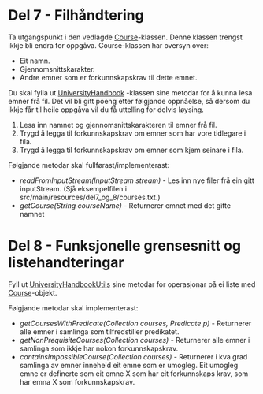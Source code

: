 # Del 7 - Filhåndtering


Ta utgangspunkt i den vedlagde [Course](Course.java)-klassen. Denne klassen trengst ikkje bli endra for oppgåva. Course-klassen har oversyn over:

- Eit namn.
- Gjennomsnittskarakter.
- Andre emner som er forkunnskapskrav til dette emnet.


Du skal fylla ut [UniversityHandbook](UniversityHandbook.java) -klassen sine metodar for å kunna lesa emner frå fil. Det vil bli gitt poeng etter følgjande oppnåelse, så dersom du ikkje får til heile oppgåva vil du få uttelling for delvis løysing.  

1. Lesa inn namnet og gjennomsnittskarakteren til emner frå fil. 
2. Trygd å legga til forkunnskapskrav om emner som har vore tidlegare i fila. 
3. Trygd å legga til forkunnskapskrav om emner som kjem seinare i fila. 

Følgjande metodar skal fullførast/implementerast:
- *readFromInputStream(InputStream stream)* - Les inn nye filer frå ein gitt inputStream. (Sjå eksempelfilen i src/main/resources/del7_og_8/courses.txt.)
-  *getCourse(String courseName)* - Returnerer emnet med det gitte namnet

# Del 8 - Funksjonelle grensesnitt og listehandteringar 

Fyll ut [UniversityHandbookUtils](UniversityHandbookUtils.java) sine metodar for operasjonar på ei liste med [Course](Course.java)-objekt.

Følgjande metodar skal implementerast: 

- *getCoursesWithPredicate(Collection<Course> courses, Predicate<Course> p)* - Returnerer alle emner i samlinga som tilfredstiller predikatet. 
- *getNonPrequisiteCourses(Collection<Course> courses)* - Returnerer alle emner i samlinga som ikkje har nokon forkunnskapskrav. 
- *containsImpossibleCourse(Collection<Course> courses)* - Returnerer i kva grad samlinga av emner inneheld eit emne som er umogleg. 
    Eit umogleg emne er definerte som eit emne X som har eit forkunnskaps krav, som har emna X som forkunnskapskrav.